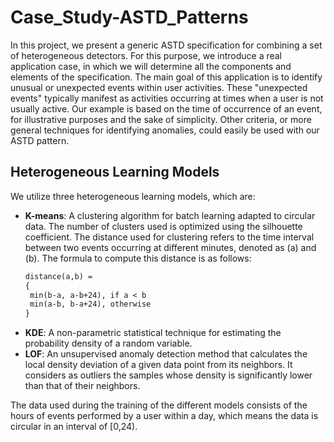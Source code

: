 # Case_Study-ASTD_Patterns

In this project, we present a generic ASTD specification for combining a set of heterogeneous detectors. For this purpose, we introduce a real application case, in which we will determine all the components and elements of the specification. The main goal of this application is to identify unusual or unexpected events within user activities. These "unexpected events" typically manifest as activities occurring at times when a user is not usually active. Our example is based on the time of occurrence of an event, for illustrative purposes and the sake of simplicity. Other criteria, or more general techniques for identifying anomalies, could easily be used with our ASTD pattern.

## Heterogeneous Learning Models

We utilize three heterogeneous learning models, which are:

- **K-means**: A clustering algorithm for batch learning adapted to circular data. The number of clusters used is optimized using the silhouette coefficient. The distance used for clustering refers to the time interval between two events occurring at different minutes, denoted as \(a\) and \(b\). The formula to compute this distance is as follows:
   ```markdown
  distance(a,b) = 
  {
    min(b-a, a-b+24), if a < b
    min(a-b, b-a+24), otherwise
  }
- **KDE**: A non-parametric statistical technique for estimating the probability density of a random variable.
- **LOF**: An unsupervised anomaly detection method that calculates the local density deviation of a given data point from its neighbors. It considers as outliers the samples whose density is significantly lower than that of their neighbors.

The data used during the training of the different models consists of the hours of events performed by a user within a day, which means the data is circular in an interval of [0,24).
